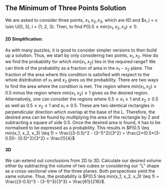 ## The Minimum of Three Points Solution

We are asked to consider three points, $x_1, x_2, x_3$, which are IID and $x_i = x \sim U\[0, 3\], i = \{1, 2, 3\}.
Then, to find $P(0.5 \leq min(x_1, x_2, x_3) \leq 1)$.

#### 2D Simplification:
As with many puzzles, it is good to consider simpler versions to then build up a solution. Thus, we start by only
considering two points, $x_1, x_2$. How do we find the probability for which $min(x_1, x_2)$ lies in the required 
range? We can think of the probability as a fraction of area in the $x_1-x_2$ plane. The fraction of the area where this
condition is satisfied with respect to the whole distribution of $x_1$ and $x_2$ gives us the probability. There are 
two ways to find the area where the condition is met. The region where $min(x_1, x_2) \geq 0.5$ minus the region where
$min(x_1, x_2) \geq 1$ gives us the desired region. Alternatively, one can consider the regions where 
$0.5 \leq x_1 \leq 1$ and $x_2 \geq 0.5$ as well as $0.5 \leq x_2 \leq 1$ and $x_1 \geq 0.5$. These are two identical
rectangles in perpendicular direction which overlap at the base of the L. Therefore, the desired area can be found
by multiplying the area of the rectangle by 2 and subtracting a square of side 0.5. Once the desired area is found,
it has to be normalised to be expressed as a probability. This results in 
$P(0.5 \leq min(x_1, x_2, x_3) \leq 1) = \frac{(3-0.5)^2 - (3-1)^2}{3^2} = \frac{2*(0.5*(3-0.5))- (0.5)^2}{3^2} = \frac{1}{4}$

#### 3D
We can extend out conclusions from 2D to 3D. Calculate our desired volume either by subtracting the volume of two
cubes or considering our "L" shape as a cross-sectional view of the three planes. Both perspectives yield the same
volume. Thus, the probability is $P(0.5 \leq min(x_1, x_2, x_3) \leq 1) = \frac{(3-0.5)^3 - (3-1)^3}{3^3} = \frac{61}{216}$.
